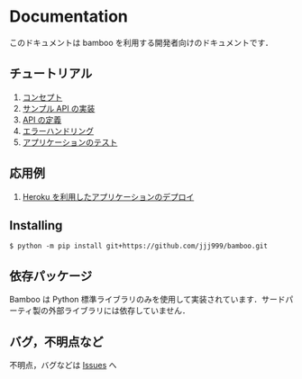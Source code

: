 # Documentation
このドキュメントは bamboo を利用する開発者向けのドキュメントです．

## チュートリアル
1. [コンセプト](tutrials/1_concept.md)
2. [サンプル API の実装](tutrials/2_sample_api.md)
3. [API の定義](tutrials/3_define_API.md)
4. [エラーハンドリング](tutrials/4_error_handling.md)
5. [アプリケーションのテスト](tutrials/5_test.md)

## 応用例
1. [Heroku を利用したアプリケーションのデプロイ](applications/heroku_deployment.md)

## Installing
```
$ python -m pip install git+https://github.com/jjj999/bamboo.git
```

## 依存パッケージ
Bamboo は Python 標準ライブラリのみを使用して実装されています．サードパーティ製の外部ライブラリには依存していません．

## バグ，不明点など
不明点，バグなどは [Issues](https://github.com/jjj999/bamboo/issues) へ